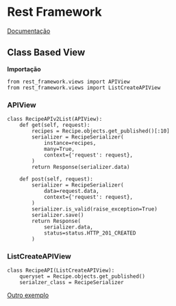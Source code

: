 # Rest Framework

[Documentação](https://www.django-rest-framework.org/api-guide/generic-views/)

## Class Based View

**Importação**
```
from rest_framework.views import APIView
from rest_framework.views import ListCreateAPIView
```

### APIView
```
class RecipeAPIv2List(APIView):
    def get(self, request):
        recipes = Recipe.objects.get_published()[:10]
        serializer = RecipeSerializer(
            instance=recipes,
            many=True,
            context={'request': request},
        )
        return Response(serializer.data)

    def post(self, request):
        serializer = RecipeSerializer(
            data=request.data,
            context={'request': request},
        )
        serializer.is_valid(raise_exception=True)
        serializer.save()
        return Response(
            serializer.data,
            status=status.HTTP_201_CREATED
        )
```

### ListCreateAPIView
```
class RecipeAPI(ListCreateAPIView):
    queryset = Recipe.objects.get_published()
    serialzer_class = RecipeSerializer
```

[Outro exemplo](https://github.com/luizomf/curso-django-projeto1/blob/f7a82d235aae0466917fa7bc97c2d4e3e6a4d5ec/recipes/views/api.py)